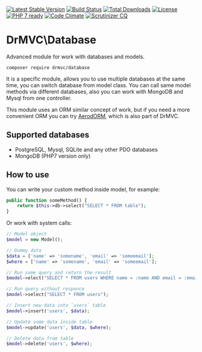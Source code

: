 [![Latest Stable Version](https://poser.pugx.org/drmvc/database/v/stable)](https://packagist.org/packages/drmvc/database)
[![Build Status](https://travis-ci.org/drmvc/database.svg?branch=master)](https://travis-ci.org/drmvc/database)
[![Total Downloads](https://poser.pugx.org/drmvc/database/downloads)](https://packagist.org/packages/drmvc/database)
[![License](https://poser.pugx.org/drmvc/database/license)](https://packagist.org/packages/drmvc/database)
[![PHP 7 ready](https://php7ready.timesplinter.ch/drmvc/database/master/badge.svg)](https://travis-ci.org/drmvc/database)
[![Code Climate](https://codeclimate.com/github/drmvc/database/badges/gpa.svg)](https://codeclimate.com/github/drmvc/database)
[![Scrutinizer CQ](https://scrutinizer-ci.com/g/drmvc/database/badges/quality-score.png?b=master)](https://scrutinizer-ci.com/g/drmvc/database/)

# DrMVC\Database

Advanced module for work with databases and models.

    composer require drmvc/database

It is a specific module, allows you to use multiple databases at the same time, you can switch database from model class.
You can call same model methods via different databases, also you can work with MongoDB and Mysql from one controller.

This module uses an ORM similar concept of work, but if you need a more convenient ORM you can try
[AerodORM](https://github.com/drmvc/aerodorm), which is also part of DrMVC.

## Supported databases

* PostgreSQL, Mysql, SQLite and any other PDO databases
* MongoDB (PHP7 version only)

## How to use

You can write your custom method inside model, for example:

```php
public function someMethod() {
    return $this->db->select("SELECT * FROM table");
}
```

Or work with system calls:

```php
// Model object
$model = new Model();

// Dummy data
$data = ['name' => 'somename', 'email' => 'someemail'];
$where = ['name' => 'somename', 'email' => 'someemail'];

// Run some query and return the result
$model->elect("SELECT * FROM users WHERE name = :name AND email = :email", $where);

// Run query without responce
$model->select("SELECT * FROM users");

// Insert new data into `users` table
$model->insert('users', $data);

// Update some data inside table
$model->update('users', $data, $where);

// Delete data from table
$model->delete('users', $where);
```
